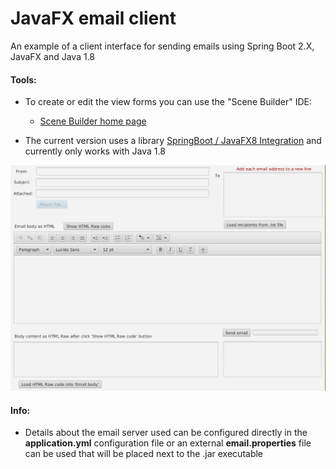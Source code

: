 # JavaFX email client
An example of a client interface for sending emails using Spring Boot 2.X, JavaFX and Java 1.8

#### Tools:
- To create or edit the view forms you can use the "Scene Builder" IDE: 
	- [Scene Builder home page](https://gluonhq.com/products/scene-builder)
	
 - The current version uses a library [SpringBoot / JavaFX8 Integration](https://github.com/roskenet/springboot-javafx-support) and currently only works with Java 1.8

 ![image info](./screenshot-main-form.png)
 
#### Info:
 - Details about the email server used can be configured directly in the **application.yml** configuration file or an external **email.properties** file can be used that will be placed next to the .jar executable